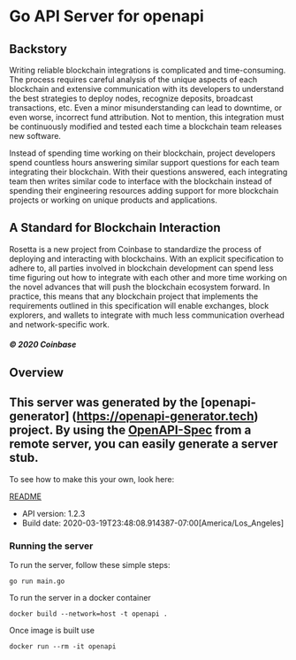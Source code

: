 # Go API Server for openapi

<h2>Backstory</h2>
Writing reliable blockchain integrations is complicated and time-consuming.
The process requires careful analysis of the unique aspects of each blockchain and extensive
communication with its developers to understand the best strategies to deploy nodes,
recognize deposits, broadcast transactions, etc. Even a minor misunderstanding can lead to
downtime, or even worse, incorrect fund attribution. Not to mention, this integration
must be continuously modified and tested each time a blockchain team releases new software.

Instead of spending time working on their blockchain, project developers spend countless hours
answering similar support questions for each team integrating their blockchain.
With their questions answered, each integrating team then writes similar code to
interface with the blockchain instead of spending their engineering resources adding support
for more blockchain projects or working on unique products and applications.

<h2>A Standard for Blockchain Interaction</h2>
Rosetta is a new project from Coinbase to standardize the process of deploying and interacting with blockchains. With an explicit
specification to adhere to, all parties involved in blockchain development can spend less time figuring out how to integrate
with each other and more time working on the novel advances that will push the blockchain ecosystem forward. In practice,
this means that any blockchain project that implements the requirements outlined in this specification will enable
exchanges, block explorers, and wallets to integrate with much less communication overhead and network-specific work.

<h5>© 2020 Coinbase</h5>


## Overview
This server was generated by the [openapi-generator]
(https://openapi-generator.tech) project.
By using the [OpenAPI-Spec](https://github.com/OAI/OpenAPI-Specification) from a remote server, you can easily generate a server stub.  
-

To see how to make this your own, look here:

[README](https://openapi-generator.tech)

- API version: 1.2.3
- Build date: 2020-03-19T23:48:08.914387-07:00[America/Los_Angeles]


### Running the server
To run the server, follow these simple steps:

```
go run main.go
```

To run the server in a docker container
```
docker build --network=host -t openapi .
```

Once image is built use
```
docker run --rm -it openapi 
```


